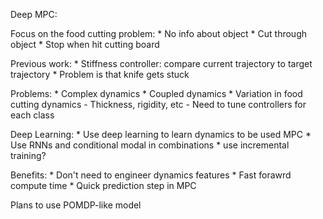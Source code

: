 Deep MPC:

Focus on the food cutting problem: 
    * No info about object
    * Cut through object
    * Stop when hit cutting board

Previous work:
    * Stiffness controller: compare current trajectory to target trajectory
    * Problem is that knife gets stuck

Problems:
    * Complex dynamics
    * Coupled dynamics
    * Variation in food cutting dynamics
        - Thickness, rigidity, etc
        - Need to tune controllers for each class

Deep Learning:
    * Use deep learning to learn dynamics to be used MPC
    * Use RNNs and conditional modal in combinations
    * use incremental training?

Benefits:
    * Don't need to engineer dynamics features
    * Fast forawrd compute time
    * Quick prediction step in MPC

Plans to use POMDP-like model
